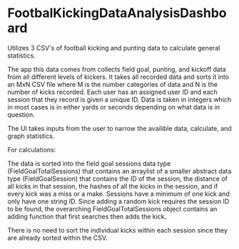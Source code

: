 # FootbalKickingDataAnalysisDashboard
Utilizes 3 CSV's of football kicking and punting data to calculate general statistics.

The app this data comes from collects field goal, punting, and kickoff data from all different levels of kickers. It takes all recorded data and sorts it into an MxN CSV file 
where M is the number categories of data and N is the number of kicks recorded. Each user has an assigned user ID and each session that they record is given a unique ID. Data is 
taken in integers which in most cases is in either yards or seconds depending on what data is in question.

The UI takes inputs from the user to narrow the availible data, calculate, and graph statistics.

For calculations:

The data is sorted into the field goal sessions data type (FieldGoalTotalSessions) that contains an arraylist of a smaller abstract data type (FieldGoalSession) that contains the 
ID of the session, the distance of all kicks in that session, the hashes of all the kicks in the session, and if every kick was a miss or a make. Sessions have a minimum of one 
kick and only have one string ID. Since adding a random kick requires the session ID to be found, the overarching FieldGoalTotalSessions object contains an adding function that 
first searches then adds the kick.

There is no need to sort the individual kicks within each session since they are already sorted within the CSV.
